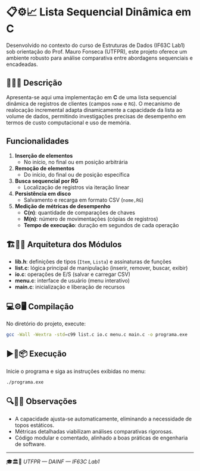 # 📋⚙️📈 Lista Sequencial Dinâmica em C 

Desenvolvido no contexto do curso de Estruturas de Dados (IF63C Lab1) sob orientação do Prof. Mauro Fonseca (UTFPR), este projeto oferece um ambiente robusto para análise comparativa entre abordagens sequenciais e encadeadas.

## 📖📂🔗 Descrição 

Apresenta-se aqui uma implementação em **C** de uma lista sequencial dinâmica de registros de clientes (campos `nome` e `RG`). O mecanismo de realocação incremental adapta dinamicamente a capacidade da lista ao volume de dados, permitindo investigações precisas de desempenho em termos de custo computacional e uso de memória.

## Funcionalidades

1. **Inserção de elementos**
   - No início, no final ou em posição arbitrária
2. **Remoção de elementos**
   - Do início, do final ou de posição específica
3. **Busca sequencial por RG**
   - Localização de registros via iteração linear
4. **Persistência em disco**
   - Salvamento e recarga em formato CSV (`nome,RG`)
5. **Medição de métricas de desempenho**
   - **C(n)**: quantidade de comparações de chaves
   - **M(n)**: número de movimentações (cópias de registros)
   - **Tempo de execução**: duração em segundos de cada operação

## 🏗️📂🔌 Arquitetura dos Módulos 

- **lib.h**: definições de tipos (`Item`, `Lista`) e assinaturas de funções
- **list.c**: lógica principal de manipulação (inserir, remover, buscar, exibir)
- **io.c**: operações de E/S (salvar e carregar CSV)
- **menu.c**: interface de usuário (menu interativo)
- **main.c**: inicialização e liberação de recursos

## 💻⚙️🖥️ Compilação 

No diretório do projeto, execute:

```bash
gcc -Wall -Wextra -std=c99 list.c io.c menu.c main.c -o programa.exe
```

## ▶️📂📦 Execução 

Inicie o programa e siga as instruções exibidas no menu:

```bash
./programa.exe
```

## 🔍📐✅ Observações 

- A capacidade ajusta-se automaticamente, eliminando a necessidade de topos estáticos.
- Métricas detalhadas viabilizam análises comparativas rigorosas.
- Código modular e comentado, alinhado a boas práticas de engenharia de software.

---

🎓🏛️📖 *UTFPR — DAINF — IF63C Lab1*

